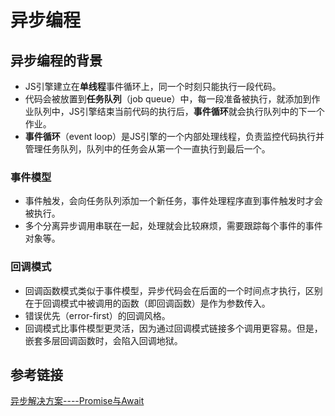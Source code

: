 # 异步编程

## 异步编程的背景

- JS引擎建立在**单线程**事件循环上，同一个时刻只能执行一段代码。
- 代码会被放置到**任务队列**（job queue）中，每一段准备被执行，就添加到作业队列中，JS引擎结束当前代码的执行后，**事件循环**就会执行队列中的下一个作业。
- **事件循环**（event loop）是JS引擎的一个内部处理线程，负责监控代码执行并管理任务队列，队列中的任务会从第一个一直执行到最后一个。

### 事件模型

- 事件触发，会向任务队列添加一个新任务，事件处理程序直到事件触发时才会被执行。
- 多个分离异步调用串联在一起，处理就会比较麻烦，需要跟踪每个事件的事件对象等。

### 回调模式

- 回调函数模式类似于事件模型，异步代码会在后面的一个时间点才执行，区别在于回调模式中被调用的函数（即回调函数）是作为参数传入。
- 错误优先（error-first）的回调风格。
- 回调模式比事件模型更灵活，因为通过回调模式链接多个调用更容易。但是，嵌套多层回调函数时，会陷入回调地狱。



## 参考链接

[异步解决方案----Promise与Await](https://github.com/ljianshu/Blog/issues/13)